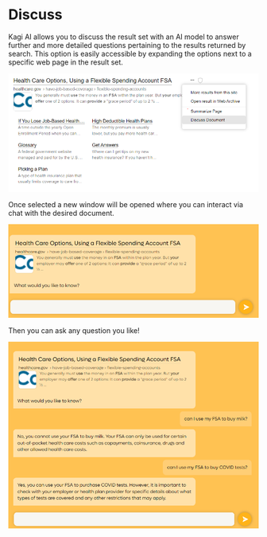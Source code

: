 # Discuss

Kagi AI allows you to discuss the result set with an AI model to answer further and more detailed questions pertaining to the results returned by search. This option is easily accessible by expanding the options next to a specific web page in the result set. 

![Discuss Document](media/discuss_document.PNG)

Once selected a new window will be opened where you can interact via chat with the desired document.

![Discuss Window](media/discuss_window.PNG)

Then you can ask any question you like! 

![Document Discussion](media/document_discussion.PNG)